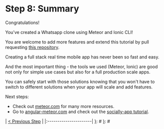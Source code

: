 [{]: <region> (header)
# Step 8: Summary
[}]: #
[{]: <region> (body)
Congratulations!

You’ve created a Whatsapp clone using Meteor and Ionic CLI!

You are welcome to add more features and extend this tutorial by pull requesting [this repository](https://github.com/Urigo/Ionic2CLI-Meteor-WhatsApp).

Creating a full stack real time mobile app has never been so fast and easy.

And the most important thing - the tools we used (Meteor, Ionic) are good not only for simple use cases but also for a full production scale apps.

You can safely start with those solutions knowing that you won't have to switch to different solutions when your app will scale and add features.

Next steps:

* Check out [meteor.com](https://meteor.com) for many more resources.
* Go to [angular-meteor.com](https://angular-meteor.com) and check out the [socially-app tutorial](https://angular-meteor.com/tutorials/socially/angular2/bootstrapping).

[}]: #
[{]: <region> (footer)
[{]: <helper> (nav_step)
| [< Previous Step](step7.md) |
|:----------------------|
[}]: #
[}]: #